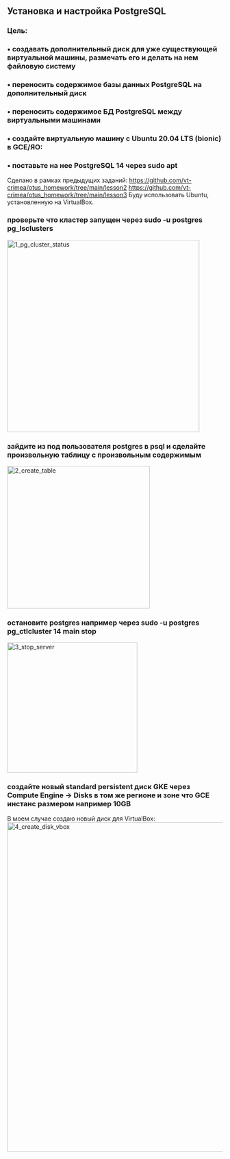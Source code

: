 ## Установка и настройка PostgreSQL
### Цель:
### • создавать дополнительный диск для уже существующей виртуальной машины, размечать его и делать на нем файловую систему
### • переносить содержимое базы данных PostgreSQL на дополнительный диск
### • переносить содержимое БД PostgreSQL между виртуальными машинами

### • создайте виртуальную машину c Ubuntu 20.04 LTS (bionic) в GCE/ЯО:
### • поставьте на нее PostgreSQL 14 через sudo apt
Сделано в рамках предыдущих заданий:
https://github.com/vt-crimea/otus_homework/tree/main/lesson2
https://github.com/vt-crimea/otus_homework/tree/main/lesson3
Буду использовать Ubuntu, установленную на VirtualBox.

### проверьте что кластер запущен через sudo -u postgres pg_lsclusters
<img width="449" alt="1_pg_cluster_status" src="https://user-images.githubusercontent.com/44090170/223134817-a1b766c8-b08f-4865-b410-f0a397e5abbd.png">

### зайдите из под пользователя postgres в psql и сделайте произвольную таблицу с произвольным содержимым
<img width="333" alt="2_create_table" src="https://user-images.githubusercontent.com/44090170/223134834-2634a626-ad00-4789-a59f-7fb520671bdf.png">

### остановите postgres например через sudo -u postgres pg_ctlcluster 14 main stop
<img width="304" alt="3_stop_server" src="https://user-images.githubusercontent.com/44090170/223135857-af55b1ef-05b3-4b8c-b88e-3d9a47452d00.png">

### создайте новый standard persistent диск GKE через Compute Engine -> Disks в том же регионе и зоне что GCE инстанс размером например 10GB
В моем случае создаю новый диск для VirtualBox:
<img width="770" alt="4_create_disk_vbox" src="https://user-images.githubusercontent.com/44090170/223139286-b0efe430-53eb-45d2-a42c-5e2358083065.png">


